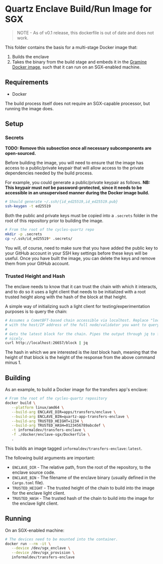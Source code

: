 # Quartz Enclave Build/Run Image for SGX

> NOTE - As of v0.1 release, this dockerfile is out of date and does not work.

This folder contains the basis for a multi-stage Docker image that:

1. Builds the enclave
2. Takes the binary from the build stage and embeds it in the [Gramine Docker
   image][gramine-docker], such that it can run on an SGX-enabled machine.

## Requirements

- Docker

The build process itself does not require an SGX-capable processor, but running
the image does.

## Setup

### Secrets

**TODO: Remove this subsection once all necessary subcomponents are
open-sourced.**

Before building the image, you will need to ensure that the image has access to
a public/private keypair that will allow access to the private dependencies
needed by the build process.

For example, you could generate a public/private keypair as follows. **NB: This
keypair must _not_ be password-protected, since it needs to be accessible in an
unsupervised manner during the Docker image build.**

```bash
# Should generate ~/.ssh/{id_ed25519,id_ed25519.pub}
ssh-keygen -t ed25519
```

Both the public and private keys must be copied into a `.secrets` folder in the
root of this repository prior to building the image.

```bash
# From the root of the cycles-quartz repo
mkdir -p .secrets
cp ~/.ssh/id_ed25519* .secrets/
```

You will, of course, need to make sure that you have added the public key to
your GitHub account in your SSH key settings before these keys will be useful.
Once you have built the image, you can delete the keys and remove them from your
GitHub account.

### Trusted Height and Hash

The enclave needs to know that it can trust the chain with which it interacts,
and to do so it uses a light client that needs to be initialized with a root
trusted height along with the hash of the block at that height.

A simple way of initializing such a light client for testing/experimentation
purposes is to query the chain:

```bash
# Assumes a CometBFT-based chain accessible via localhost. Replace "localhost"
# with the host/IP address of the full node/validator you want to query.
#
# Gets the latest block for the chain. Pipes the output through jq to format it
# nicely.
curl http://localhost:26657/block | jq
```

The hash in which we are interested is the _last_ block hash, meaning that the
height of that block is the height of the response from the above command minus
1.

## Building

As an example, to build a Docker image for the transfers app's enclave:

```bash
# From the root of the cycles-quartz repository
docker build \
   --platform linux/amd64 \
   --build-arg ENCLAVE_DIR=apps/transfers/enclave \
   --build-arg ENCLAVE_BIN=quartz-app-transfers-enclave \
   --build-arg TRUSTED_HEIGHT=1234 \
   --build-arg TRUSTED_HASH=0123456789abcdef \
   -t informaldev/transfers-enclave \
   -f ./docker/enclave-sgx/Dockerfile \
   .
```

This builds an image tagged `informaldev/transfers-enclave:latest`.

The following build arguments are important:

- `ENCLAVE_DIR` - The relative path, from the root of the repository, to the
  enclave source code.
- `ENCLAVE_BIN` - The filename of the enclave binary (usually defined in the
  `Cargo.toml` file).
- `TRUSTED_HEIGHT` - The trusted height of the chain to build into the image for
  the enclave light client.
- `TRUSTED_HASH` - The trusted hash of the chain to build into the image for the
  enclave light client.

## Running

On an SGX-enabled machine:

```bash
# The devices need to be mounted into the container.
docker run --rm -it \
   --device /dev/sgx_enclave \
   --device /dev/sgx_provision \
   informaldev/transfers-enclave
```

[gramine-docker]: https://hub.docker.com/r/gramineproject/gramine
